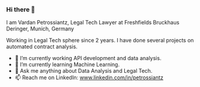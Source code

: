 ### Hi there 👋

I am Vardan Petrossiantz, Legal Tech Lawyer at Freshfields Bruckhaus Deringer, Munich, Germany

Working in Legal Tech sphere since 2 years. I have done several projects on automated contract analysis.
<!--
**vardanpetrossiantz/vardanpetrossiantz** is a ✨ _special_ ✨ repository because its `README.md` (this file) appears on your GitHub profile.
-->

- 🔭 I’m currently working API development and data analysis.
- 🌱 I’m currently learning Machine Learning.
- 💬 Ask me anything about Data Analysis and Legal Tech.
- 📫 Reach me on LinkedIn: www.linkedin.com/in/petrossiantz

